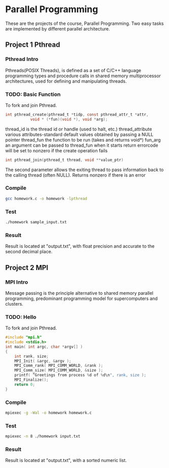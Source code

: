 # Parallel Programming
These are the projects of the course, Parallel Programming. Two easy tasks are implemented by different parallel architecture.
## Project 1 Pthread
### Pthread Intro
Pthreads(POSIX Threads), is defined as a set of C/C++ language programming types and procedure calls in shared memory multiprocessor architectures, used for defining and manipulating threads.
### TODO: Basic Function
To fork and join Pthread.
```C
int pthread_create(pthread_t *tidp, const pthread_attr_t *attr,              
		   void * (*fun)(void *), void *arg);
```
thread_id  is the thread id or handle (used to halt, etc.) 
thread_attribute various attributes-standard default values obtained by passing a NULL pointer
thread_fun the function to be run (takes and returns void*)
fun_arg an argument can be passed to thread_fun when it starts
return errorcode will be set to nonzero if the create operation fails

```C
int pthread_join(pthread_t thread, void **value_ptr)
```
The second parameter allows the exiting thread to pass information
back to the calling thread (often NULL).
Returns nonzero if there is an error

### Compile
```bash
gcc homework.c -o homework -lpthread
```

### Test
```bash
./homework sample_input.txt
```
### Result
Result is located at "output.txt", with float precision and accurate to the second decimal place.

## Project 2 MPI
### MPI Intro
Message passing is the principle alternative to shared memory parallel programming, predominant programming model for supercomputers and clusters.

### TODO: Hello
To fork and join Pthread.
```C
#include "mpi.h"
#include <stdio.h>
int main( int argc, char *argv[] )
{
	int rank, size;
	MPI_Init( &argc, &argv );
	MPI_Comm_rank( MPI_COMM_WORLD, &rank );
	MPI_Comm_size( MPI_COMM_WORLD, &size );
	printf( ”Greetings from process %d of %d\n", rank, size );
	MPI_Finalize();
	return 0;
}
```

### Compile
```bash
mpiexec -g -Wal -o homework homework.c
```

### Test
```bash
mpiexec -n 8 ./homework input.txt
```

### Result
Result is located at "output.txt", with a sorted numeric list.
